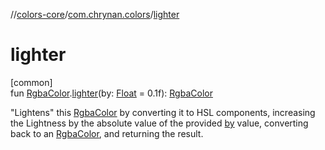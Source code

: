 //[colors-core](../../index.md)/[com.chrynan.colors](index.md)/[lighter](lighter.md)

# lighter

[common]\
fun [RgbaColor](-rgba-color/index.md).[lighter](lighter.md)(by: [Float](https://kotlinlang.org/api/latest/jvm/stdlib/kotlin/-float/index.html) = 0.1f): [RgbaColor](-rgba-color/index.md)

"Lightens" this [RgbaColor](-rgba-color/index.md) by converting it to HSL components, increasing the Lightness by the absolute value of the provided [by](lighter.md) value, converting back to an [RgbaColor](-rgba-color/index.md), and returning the result.
